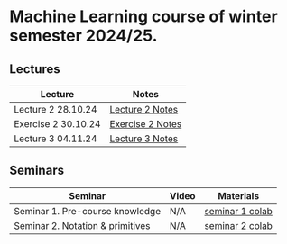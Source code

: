 # Machine Learning course of winter semester 2024/25.

## Lectures
Lecture | Notes |
| ----- |  ----- |
| Lecture 2 28.10.24 | [Lecture 2 Notes] |
| Exercise 2 30.10.24 | [Exercise 2 Notes] |
| Lecture 3 04.11.24 | [Lecture 3 Notes] |

## Seminars 
Seminar | Video | Materials | 
| ----- | ------ | ----- |
| Seminar 1. Pre-course knowledge | N/A | [seminar 1 colab] |
| Seminar 2. Notation & primitives | N/A | [seminar 2 colab] |

[seminar 1 colab]: https://colab.research.google.com/drive/1uWDBCxhqb_C03k5CpgQ_JB9tov3UCmmu
[seminar 2 colab]: https://colab.research.google.com/drive/1lQecP0HAwYWORQz9aj008YTs0B8WtDgs?usp=sharing
[Lecture 2 Notes]: https://drive.google.com/file/d/1H1SrB0Za8cqyUGnc-VQ5PcNqodT4xkoF/view?usp=sharing
[Exercise 2 Notes]: https://drive.google.com/file/d/1w2UNnP0vJvqfXkZo4prESc69kCCo_Lic/view?usp=sharing
[Lecture 3 Notes]: https://colab.research.google.com/drive/1wpffZTpKV4yfVRajEuIaxHYlaD-9Dcn2#scrollTo=nG4b2__chiTV
